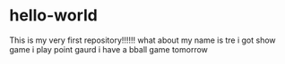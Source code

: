 # hello-world
This is my very first repository!!!!!!
what about my name is tre i got show game
i play point gaurd
i have a bball game tomorrow
